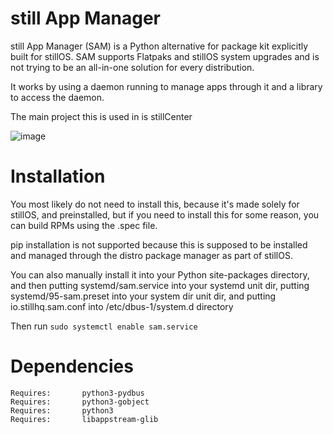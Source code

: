# still App Manager
still App Manager (SAM) is a Python alternative for package kit explicitly built for stillOS. SAM supports Flatpaks and stillOS system upgrades and is not trying to be an all-in-one solution for every distribution.

It works by using a daemon running to manage apps through it and a library to access the daemon.

The main project this is used in is stillCenter

![image](https://github.com/user-attachments/assets/394f756f-5e6a-4c96-9d23-c280327b3ebd)

# Installation
You most likely do not need to install this, because it's made solely for stillOS, and preinstalled, but if you need to install this for some reason, you can build RPMs using the .spec file.

pip installation is not supported because this is supposed to be installed and managed through the distro package manager as part of stillOS.

You can also manually install it into your Python site-packages directory, and then putting systemd/sam.service into your systemd unit dir, putting systemd/95-sam.preset into your system dir unit dir, and putting io.stillhq.sam.conf into /etc/dbus-1/system.d directory

Then run `sudo systemctl enable sam.service`


# Dependencies
```
Requires:       python3-pydbus
Requires:       python3-gobject
Requires:       python3
Requires:       libappstream-glib
```

